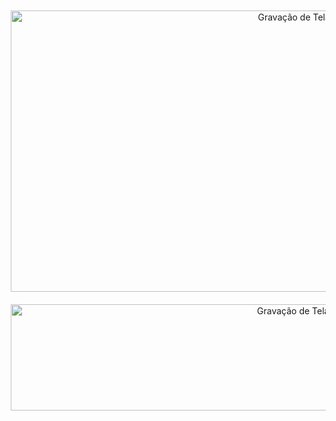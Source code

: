 <div style="text-align: center;">
  <img src="https://github.com/user-attachments/assets/78744b23-2c90-4055-830e-407b64d5d7b4" alt="Gravação de Tela 1" style="width: 900px; height: 450px; margin: 10px;">
  <img src="https://github.com/user-attachments/assets/df2b58d7-1dd4-423a-8e23-8b0069d67560" alt="Gravação de Tela 2" style="width: 900px; height: 170px; margin: 10px;">
</div>

